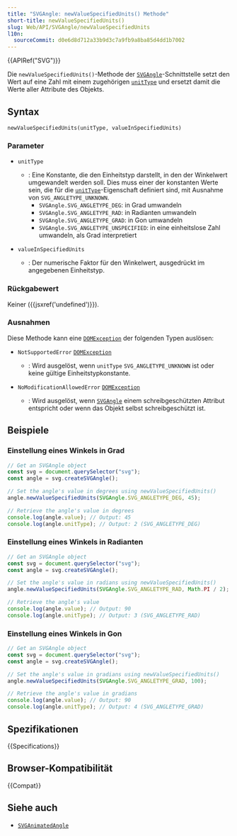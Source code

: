 ```yaml
---
title: "SVGAngle: newValueSpecifiedUnits() Methode"
short-title: newValueSpecifiedUnits()
slug: Web/API/SVGAngle/newValueSpecifiedUnits
l10n:
  sourceCommit: d0e6d8d712a33b9d3c7a9fb9a8ba85d4dd1b7002
---
```


{{APIRef("SVG")}}

Die `newValueSpecifiedUnits()`-Methode der [`SVGAngle`](/de/docs/Web/API/SVGAngle)-Schnittstelle setzt den Wert auf eine Zahl mit einem zugehörigen [`unitType`](/de/docs/Web/API/SVGAngle/unitType) und ersetzt damit die Werte aller Attribute des Objekts.

## Syntax

```js-nolint
newValueSpecifiedUnits(unitType, valueInSpecifiedUnits)
```

### Parameter

- `unitType`

  - : Eine Konstante, die den Einheitstyp darstellt, in den der Winkelwert umgewandelt werden soll. Dies muss einer der konstanten Werte sein, die für die [`unitType`](/de/docs/Web/API/SVGAngle/unitType)-Eigenschaft definiert sind, mit Ausnahme von `SVG_ANGLETYPE_UNKNOWN`.
    - `SVGAngle.SVG_ANGLETYPE_DEG`: in Grad umwandeln
    - `SVGAngle.SVG_ANGLETYPE_RAD`: in Radianten umwandeln
    - `SVGAngle.SVG_ANGLETYPE_GRAD`: in Gon umwandeln
    - `SVGAngle.SVG_ANGLETYPE_UNSPECIFIED`: in eine einheitslose Zahl umwandeln, als Grad interpretiert

- `valueInSpecifiedUnits`
  - : Der numerische Faktor für den Winkelwert, ausgedrückt im angegebenen Einheitstyp.

### Rückgabewert

Keiner ({{jsxref('undefined')}}).

### Ausnahmen

Diese Methode kann eine [`DOMException`](/de/docs/Web/API/DOMException) der folgenden Typen auslösen:

- `NotSupportedError` [`DOMException`](/de/docs/Web/API/DOMException)

  - : Wird ausgelöst, wenn `unitType` `SVG_ANGLETYPE_UNKNOWN` ist oder keine gültige Einheitstypkonstante.

- `NoModificationAllowedError` [`DOMException`](/de/docs/Web/API/DOMException)
  - : Wird ausgelöst, wenn [`SVGAngle`](/de/docs/Web/API/SVGAngle) einem schreibgeschützten Attribut entspricht oder wenn das Objekt selbst schreibgeschützt ist.

## Beispiele

### Einstellung eines Winkels in Grad

```js
// Get an SVGAngle object
const svg = document.querySelector("svg");
const angle = svg.createSVGAngle();

// Set the angle's value in degrees using newValueSpecifiedUnits()
angle.newValueSpecifiedUnits(SVGAngle.SVG_ANGLETYPE_DEG, 45);

// Retrieve the angle's value in degrees
console.log(angle.value); // Output: 45
console.log(angle.unitType); // Output: 2 (SVG_ANGLETYPE_DEG)
```

### Einstellung eines Winkels in Radianten

```js
// Get an SVGAngle object
const svg = document.querySelector("svg");
const angle = svg.createSVGAngle();

// Set the angle's value in radians using newValueSpecifiedUnits()
angle.newValueSpecifiedUnits(SVGAngle.SVG_ANGLETYPE_RAD, Math.PI / 2);

// Retrieve the angle's value
console.log(angle.value); // Output: 90
console.log(angle.unitType); // Output: 3 (SVG_ANGLETYPE_RAD)
```

### Einstellung eines Winkels in Gon

```js
// Get an SVGAngle object
const svg = document.querySelector("svg");
const angle = svg.createSVGAngle();

// Set the angle's value in gradians using newValueSpecifiedUnits()
angle.newValueSpecifiedUnits(SVGAngle.SVG_ANGLETYPE_GRAD, 100);

// Retrieve the angle's value in gradians
console.log(angle.value); // Output: 90
console.log(angle.unitType); // Output: 4 (SVG_ANGLETYPE_GRAD)
```

## Spezifikationen

{{Specifications}}

## Browser-Kompatibilität

{{Compat}}

## Siehe auch

- [`SVGAnimatedAngle`](/de/docs/Web/API/SVGAnimatedAngle)
